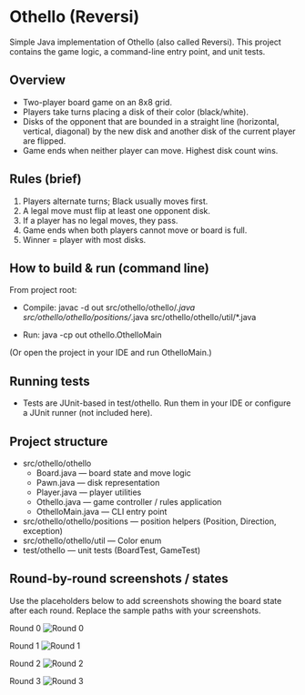 # Othello (Reversi)

Simple Java implementation of Othello (also called Reversi). This project contains the game logic, a command-line entry point, and unit tests.

## Overview
- Two-player board game on an 8x8 grid.
- Players take turns placing a disk of their color (black/white).
- Disks of the opponent that are bounded in a straight line (horizontal, vertical, diagonal) by the new disk and another disk of the current player are flipped.
- Game ends when neither player can move. Highest disk count wins.

## Rules (brief)
1. Players alternate turns; Black usually moves first.
2. A legal move must flip at least one opponent disk.
3. If a player has no legal moves, they pass.
4. Game ends when both players cannot move or board is full.
5. Winner = player with most disks.

## How to build & run (command line)
From project root:

- Compile:
  javac -d out src/othello/othello/*.java src/othello/othello/positions/*.java src/othello/othello/util/*.java

- Run:
  java -cp out othello.OthelloMain

(Or open the project in your IDE and run OthelloMain.)

## Running tests
- Tests are JUnit-based in test/othello. Run them in your IDE or configure a JUnit runner (not included here).

## Project structure
- src/othello/othello
  - Board.java — board state and move logic
  - Pawn.java — disk representation
  - Player.java — player utilities
  - Othello.java — game controller / rules application
  - OthelloMain.java — CLI entry point
- src/othello/othello/positions — position helpers (Position, Direction, exception)
- src/othello/othello/util — Color enum
- test/othello — unit tests (BoardTest, GameTest)

## Round-by-round screenshots / states
Use the placeholders below to add screenshots showing the board state after each round. Replace the sample paths with your screenshots.


Round 0
![Round 0](screenshots/round-04.png)



Round 1
![Round 1](screenshots/round-01.png)



Round 2
![Round 2](screenshots/round-02.png)



Round 3
![Round 3](screenshots/round-03.png)




